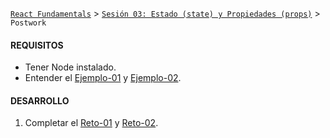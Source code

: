 [`React Fundamentals`](../../README.md) > [`Sesión 03: Estado (state) y Propiedades (props)`](../Readme.md) > `Postwork`

#### REQUISITOS
- Tener Node instalado.
- Entender el [Ejemplo-01](../Ejemplo-01) y [Ejemplo-02](../Ejemplo-02).


#### DESARROLLO

1. Completar el [Reto-01](../Reto-01) y [Reto-02](../Reto-02).
